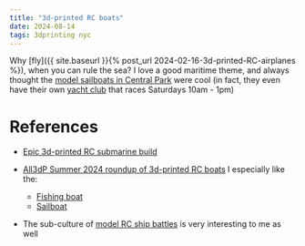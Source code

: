 ```yaml
---
title: "3d-printed RC boats"
date: 2024-08-14
tags: 3dprinting nyc
---
```


Why [fly]({{ site.baseurl }}{% post_url 2024-02-16-3d-printed-RC-airplanes %}), when you can rule the sea? I love a good maritime theme, and always thought the [model sailboats in Central Park](https://www.centralpark.com/things-to-do/sports/model-sailboats/) were cool (in fact, they even have their own [yacht club](http://www.cpmyc.org) that races Saturdays 10am - 1pm)

# References

- [Epic 3d-printed RC submarine build](https://hackaday.com/2024/08/13/rc-submarine-build-starts-with-plenty-of-research/)

- [All3dP Summer 2024 roundup of 3d-printed RC boats](https://all3dp.com/2/3d-printed-rc-boat-the-best-projects-for-rocking-boats/) I especially like the:
    - [Fishing boat](https://www.printables.com/model/531618-rc-boat-model)
    - [Sailboat](https://www.thingiverse.com/thing:2786977)

- The sub-culture of [model RC ship battles](https://rcwarshipcombat.com) is very interesting to me as well